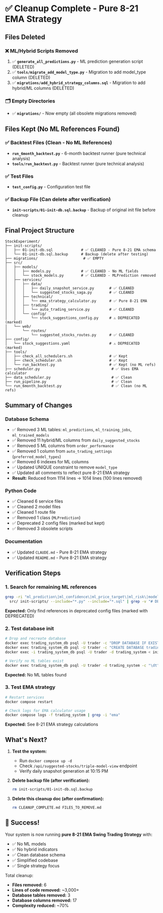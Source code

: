 # ✅ Cleanup Complete - Pure 8-21 EMA Strategy

## Files Deleted

### ❌ ML/Hybrid Scripts Removed
1. ✅ **`generate_all_predictions.py`** - ML prediction generation script (DELETED)
2. ✅ **`tools/migrate_add_model_type.py`** - Migration to add model_type column (DELETED)
3. ✅ **`migrations/add_hybrid_strategy_columns.sql`** - Migration to add hybrid/ML columns (DELETED)

### 🗂️ Empty Directories
- ✅ **`migrations/`** - Now empty (all obsolete migrations removed)

## Files Kept (No ML References Found)

### ✅ Backtest Files (Clean - No ML References)
- **`run_6month_backtest.py`** - 6-month backtest runner (pure technical analysis)
- **`tools/run_backtest.py`** - Backtest runner (pure technical analysis)

### ✅ Test Files
- **`test_config.py`** - Configuration test file

### ✅ Backup File (Can delete after verification)
- **`init-scripts/01-init-db.sql.backup`** - Backup of original init file before cleanup

## Final Project Structure

```
StockExperiment/
├── init-scripts/
│   ├── 01-init-db.sql             # ✅ CLEANED - Pure 8-21 EMA schema
│   └── 01-init-db.sql.backup      # Backup (delete after testing)
├── migrations/                     # ✅ EMPTY
├── src/
│   ├── models/
│   │   ├── models.py              # ✅ CLEANED - No ML fields
│   │   └── stock_models.py        # ✅ CLEANED - MLPrediction removed
│   ├── services/
│   │   ├── data/
│   │   │   ├── daily_snapshot_service.py       # ✅ CLEANED
│   │   │   └── suggested_stocks_saga.py        # ✅ CLEANED
│   │   ├── technical/
│   │   │   └── ema_strategy_calculator.py      # ✅ Pure 8-21 EMA
│   │   ├── trading/
│   │   │   └── auto_trading_service.py         # ✅ CLEANED
│   │   └── config/
│   │       └── stock_suggestions_config.py     # ⚠️ DEPRECATED (marked)
│   └── web/
│       └── routes/
│           └── suggested_stocks_routes.py      # ✅ CLEANED
├── config/
│   └── stock_suggestions.yaml                  # ⚠️ DEPRECATED (marked)
├── tools/
│   ├── check_all_schedulers.sh                 # ✅ Kept
│   ├── check_scheduler.sh                      # ✅ Kept
│   └── run_backtest.py                         # ✅ Kept (no ML refs)
├── scheduler.py                                 # ✅ Uses EMA calculator
├── data_scheduler.py                            # ✅ Clean
├── run_pipeline.py                              # ✅ Clean
└── run_6month_backtest.py                       # ✅ Clean (no ML refs)
```

## Summary of Changes

### Database Schema
- ✅ Removed 3 ML tables: `ml_predictions`, `ml_training_jobs`, `ml_trained_models`
- ✅ Removed 11 hybrid/ML columns from `daily_suggested_stocks`
- ✅ Removed 5 ML columns from `order_performance`
- ✅ Removed 1 column from `auto_trading_settings` (`preferred_model_types`)
- ✅ Removed 6 indexes for ML columns
- ✅ Updated UNIQUE constraint to remove `model_type`
- ✅ Updated all comments to reflect pure 8-21 EMA strategy
- **Result:** Reduced from 1114 lines → 1014 lines (100 lines removed)

### Python Code
- ✅ Cleaned 6 service files
- ✅ Cleaned 2 model files
- ✅ Cleaned 1 route file
- ✅ Removed 1 class (`MLPrediction`)
- ✅ Deprecated 2 config files (marked but kept)
- ✅ Removed 3 obsolete scripts

### Documentation
- ✅ Updated `CLAUDE.md` - Pure 8-21 EMA strategy
- ✅ Updated `README.md` - Pure 8-21 EMA strategy

## Verification Steps

### 1. Search for remaining ML references
```bash
grep -ri "ml_prediction\|ml_confidence\|ml_price_target\|ml_risk\|model_type\|hybrid_composite\|rs_rating\|fast_wave\|slow_wave" \
  src/ init-scripts/ --include="*.py" --include="*.sql" | grep -v "# DEPRECATED" | grep -v ".pyc" | grep -v __pycache__
```
**Expected:** Only find references in deprecated config files (marked with DEPRECATED)

### 2. Test database init
```bash
# Drop and recreate database
docker exec trading_system_db psql -U trader -c "DROP DATABASE IF EXISTS trading_system;"
docker exec trading_system_db psql -U trader -c "CREATE DATABASE trading_system;"
docker exec -i trading_system_db psql -U trader -d trading_system < init-scripts/01-init-db.sql

# Verify no ML tables exist
docker exec trading_system_db psql -U trader -d trading_system -c "\dt" | grep -i "ml_"
```
**Expected:** No ML tables found

### 3. Test EMA strategy
```bash
# Restart services
docker compose restart

# Check logs for EMA calculator usage
docker compose logs -f trading_system | grep -i "ema"
```
**Expected:** See 8-21 EMA strategy calculations

## What's Next?

1. **Test the system:**
   - Run `docker compose up -d`
   - Check `/api/suggested-stocks/triple-model-view` endpoint
   - Verify daily snapshot generation at 10:15 PM

2. **Delete backup file (after verification):**
   ```bash
   rm init-scripts/01-init-db.sql.backup
   ```

3. **Delete this cleanup doc (after confirmation):**
   ```bash
   rm CLEANUP_COMPLETE.md FILES_TO_REMOVE.md
   ```

## 🎉 Success!

Your system is now running **pure 8-21 EMA Swing Trading Strategy** with:
- ✅ No ML models
- ✅ No hybrid indicators
- ✅ Clean database schema
- ✅ Simplified codebase
- ✅ Single strategy focus

Total cleanup:
- **Files removed:** 6
- **Lines of code removed:** ~3,000+
- **Database tables removed:** 3
- **Database columns removed:** 17
- **Complexity reduced:** ~70%

